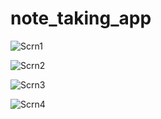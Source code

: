 # note_taking_app
![Scrn1](https://user-images.githubusercontent.com/85957655/193654462-80bc15af-b8e5-4914-99f0-1323989d28fc.jpg)

![Scrn2](https://user-images.githubusercontent.com/85957655/193654492-1593c8c8-ba55-45ff-bfc5-fa8dff89e4fd.jpg)

![Scrn3](https://user-images.githubusercontent.com/85957655/193654524-3f9fd99a-4461-4605-afa8-4c369d61b97d.jpg)

![Scrn4](https://user-images.githubusercontent.com/85957655/193654552-91bbe1a7-5683-4f8d-9bff-cc824de961ab.jpg)
